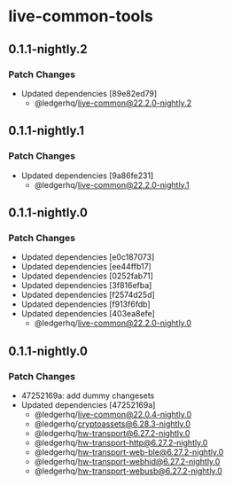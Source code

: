 # live-common-tools

## 0.1.1-nightly.2

### Patch Changes

- Updated dependencies [89e82ed79]
  - @ledgerhq/live-common@22.2.0-nightly.2

## 0.1.1-nightly.1

### Patch Changes

- Updated dependencies [9a86fe231]
  - @ledgerhq/live-common@22.2.0-nightly.1

## 0.1.1-nightly.0

### Patch Changes

- Updated dependencies [e0c187073]
- Updated dependencies [ee44ffb17]
- Updated dependencies [0252fab71]
- Updated dependencies [3f816efba]
- Updated dependencies [f2574d25d]
- Updated dependencies [f913f6fdb]
- Updated dependencies [403ea8efe]
  - @ledgerhq/live-common@22.2.0-nightly.0

## 0.1.1-nightly.0

### Patch Changes

- 47252169a: add dummy changesets
- Updated dependencies [47252169a]
  - @ledgerhq/live-common@22.0.4-nightly.0
  - @ledgerhq/cryptoassets@6.28.3-nightly.0
  - @ledgerhq/hw-transport@6.27.2-nightly.0
  - @ledgerhq/hw-transport-http@6.27.2-nightly.0
  - @ledgerhq/hw-transport-web-ble@6.27.2-nightly.0
  - @ledgerhq/hw-transport-webhid@6.27.2-nightly.0
  - @ledgerhq/hw-transport-webusb@6.27.2-nightly.0
